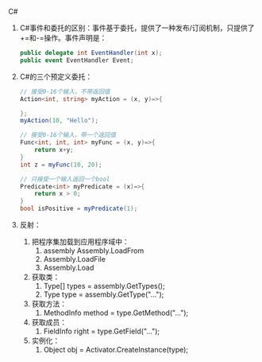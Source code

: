 C#

1. C#事件和委托的区别：事件基于委托，提供了一种发布/订阅机制，只提供了+=和-=操作。事件声明是：

   ```c#
   public delegate int EventHandler(int x);
   public event EventHandler Event;
   ```

2. C#的三个预定义委托：

   ```c#
   // 接受0-16个输入，不带返回值
   Action<int, string> myAction = (x, y)=>{
   
   };
   myAction(10, "Hello");
   
   // 接受0-16个输入，带一个返回值
   Func<int, int, int> myFunc = (x, y)=>{
       return x+y;
   }
   int z = myFunc(10, 20);
   
   // 只接受一个输入返回一个bool
   Predicate<int> myPredicate = (x)=>{
       return x > 0;
   }
   bool isPositive = myPredicate(1);
   ```

3. 反射：

   1. 把程序集加载到应用程序域中：
      1. assembly Assembly.LoadFrom
      2. Assembly.LoadFile
      3. Assembly.Load
   2. 获取类：
      1. Type[] types = assembly.GetTypes();
      2. Type type = assembly.GetType("...");
   3. 获取方法：
      1. MethodInfo method = type.GetMethod("...");
   4. 获取成员：
      1. FieldInfo right = type.GetField("...");
   5. 实例化：
      1. Object obj = Activator.CreateInstance(type);